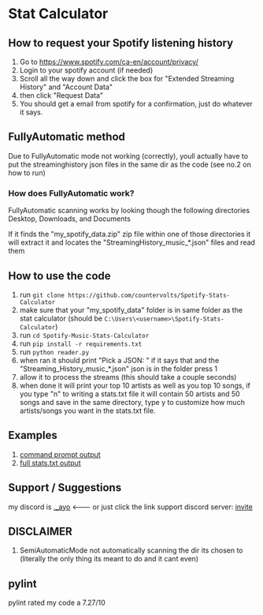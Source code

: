 # Stat Calculator
## How to request your Spotify listening history
1. Go to https://www.spotify.com/ca-en/account/privacy/
2. Login to your spotify account (if needed)
3. Scroll all the way down and click the box for "Extended Streaming History" and "Account Data"
4. then click "Request Data"
5. You should get a email from spotify for a confirmation, just do whatever it says.

## FullyAutomatic method
Due to FullyAutomatic mode not working (correctly), youll actually have to put the streaminghistory json files in the same dir as the code (see no.2 on how to run) 

### How does FullyAutomatic work?
FullyAutomatic scanning works by looking though the following directories Desktop, Downloads, and Documents

If it finds the "my_spotify_data.zip" zip file within one of those directories it will extract it and locates the "StreamingHistory_music_*.json" files and read them
## How to use the code
1. run ```git clone https://github.com/countervolts/Spotify-Stats-Calculator```
2. make sure that your "my_spotify_data" folder is in same folder as the stat calculator (should be ```C:\Users\<username>\Spotify-Stats-Calculator```)
3. run ```cd Spotify-Music-Stats-Calculator```
4. run ```pip install -r requirements.txt```
5. run ```python reader.py```
6. when ran it should print "Pick a JSON: " if it says that and the "Streaming_History_music_*.json" json is in the folder press 1
7. allow it to process the streams (this should take a couple seconds)
8. when done it will print your top 10 artists as well as you top 10 songs, if you type "n" to writing a stats.txt file it will contain 50 artists and 50 songs and save in the same directory, type y to customize how much artists/songs you want in the stats.txt file.


## Examples
1. [command prompt output](https://github.com/countervolts/Spotify-Stats-Calculator/blob/main/examples/CommandPromptOutput.txt)
2. [full stats.txt output](https://github.com/countervolts/Spotify-Stats-Calculator/blob/main/examples/Stats.txt)

## Support / Suggestions
my discord is [._ayo](https://discord.com/users/488368000055902228) <--- or just click the link
support discord server: [invite](https://discord.gg/rP63gxfKQJ)

## **DISCLAIMER**
1. SemiAutomaticMode not automatically scanning the dir its chosen to (literally the only thing its meant to do and it cant even) 

## pylint
pylint rated my code a 7.27/10
